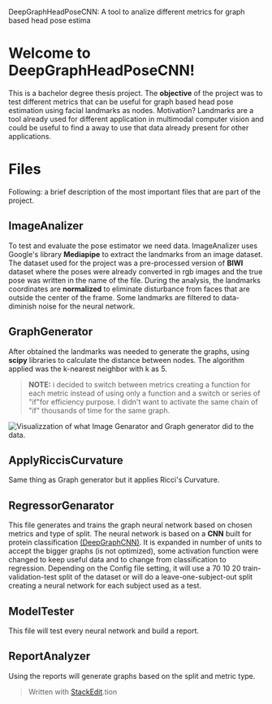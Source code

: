 DeepGraphHeadPoseCNN: A tool to analize different metrics for graph based head pose estima
# Welcome to DeepGraphHeadPoseCNN!

This is a bachelor degree thesis project. The **objective** of the project was to test different metrics that can be useful for graph based head pose estimation using facial landmarks as nodes.
Motivation? Landmarks are a tool already used for different application in multimodal computer vision and could be useful to find a away to use that data already present for other applications.



# Files
Following: a brief description of the most important files that are part of the project.

## ImageAnalizer
To test and evaluate the pose estimator we need data. ImageAnalizer uses Google's library **Mediapipe** to extract the landmarks from an image dataset. The dataset used for the project was a pre-processed version of **BIWI** dataset where the poses were already converted in rgb images and the true pose was written in the name of the file.
During the analysis, the landmarks coordinates are **normalized**  to eliminate disturbance from faces that are outside the center of the frame.
Some landmarks are filtered to data-diminish noise for the neural network.
## GraphGenerator
After obtained the landmarks was needed to generate the graphs, using **scipy** libraries to calculate the distance between nodes. The algorithm applied was the k-nearest neighbor with k as 5.
>**NOTE:** i decided to switch between metrics creating a function for each metric instead of using only a function and a switch or series of "if"for efficiency purpose. 
I didn't want to activate the same chain of "if" thousands of time for the same graph.

![Visualizzation of what Image Genarator and Graph generator did to the data.](https://drive.google.com/file/d/1g71UvlDXNQ8ZNs572-co5Y5WfALTyMhL/view?usp=share_link)

## ApplyRiccisCurvature

Same thing as Graph generator but it applies Ricci's Curvature.

## RegressorGenarator
This file generates and trains the graph neural network based on chosen metrics and type of split.
The neural network is based on a **CNN** built for protein classification [(DeepGraphCNN)](https://stellargraph.readthedocs.io/en/v1.2.1/demos/graph-classification/dgcnn-graph-classification.html). It is expanded in number of units to accept the bigger graphs (is not optimized), some activation function were changed to keep useful data and to change from classification to regression. 
Depending on the Config file setting, it will use a 70 10 20 train-validation-test split of the dataset or will do a leave-one-subject-out split creating a neural network for each subject used as a test.

## ModelTester

This file will test every neural network and build a report.
## ReportAnalyzer
Using the reports will generate graphs based on the split and metric type.




> Written with [StackEdit](https://stackedit.io/).tion

